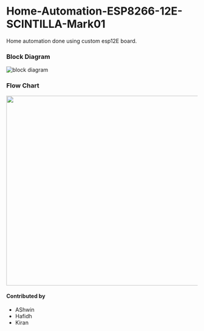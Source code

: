 # Home-Automation-ESP8266-12E-SCINTILLA-Mark01
Home automation done using custom esp12E board. 

### Block Diagram

![block diagram](https://github.com/elacsta/Home-Automation-ESP8266-12E-SCINTILLA-Mark01/blob/main/images/block-diagram.jpg)

### Flow Chart

<a href="url"><img src="https://github.com/elacsta/Home-Automation-ESP8266-12E-SCINTILLA-Mark01/blob/main/images/flowchart.jpg" align="centre" height="500" width="600" ></a>


####  Contributed by


- AShwin
- Hafidh
- Kiran



